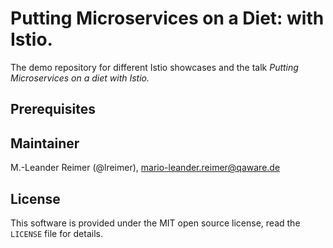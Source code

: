 # Putting Microservices on a Diet: with Istio.

The demo repository for different Istio showcases and the talk _Putting Microservices
on a diet with Istio._

## Prerequisites




## Maintainer

M.-Leander Reimer (@lreimer), <mario-leander.reimer@qaware.de>

## License

This software is provided under the MIT open source license, read the `LICENSE`
file for details.
